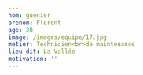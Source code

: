 ```yaml
---
nom: guenier
prenom: Florent
age: 38
image: /images/equipe/17.jpg
metier: Technicien<br>de maintenance
lieu-dit: La Vallée
motivation: ''
---
```

